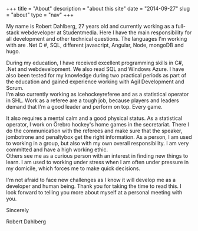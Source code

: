 +++
title = "About"
description = "about this site"
date = "2014-09-27"
slug = "about"
type = "nav"
+++

<div class="row">
<div class="col-sm">
My name is Robert Dahlberg, 27 years old and currently working as a full-stack webdeveloper at Studentmedia. Here I have the main responsibility for all development and other technical questions. The languages ​​I'm working with are .Net C #, SQL, different javascript, Angular, Node, mongoDB and hugo.
<p></p>                  
During my education, I have received excellent programming skills in C#, .Net and webdevelopment. We also read SQL and Windows Azure. I have also been tested for my knowledge during two practical periods as part of the education and gained experience working with Agil Development and Scrum.
</div>

<div class="col-sm">
I'm also currently working as icehockeyreferee and as a statistical operator in SHL. Work as a referee are a tough job, because players and leaders demand that I'm a good leader and perform on top. Every game.
<p></p>
It also requires a mental calm and a good physical status. As a statistical operator, I work on Örebro hockey's home games in the secretariat. There I do the communication with the referees and make sure that the speaker, jombotrone and penaltybox get the right information. As a person, I am used to working in a group, but also with my own overall responsibility. I am very committed and have a high working ethic.
</div>

<div class="col-sm">
Others see me as a curious person with an interest in finding new things to learn. I am used to working under stress when I am often under pressure in my domicile, which forces me to make quick decisions.
<p></p>
I'm not afraid to face new challenges as I know it will develop me as a developer and human being. Thank you for taking the time to read this. I look forward to telling you more about myself at a personal meeting with you.
<p></p>
Sincerely
<p></p>
Robert Dahlberg
</div>
</div>